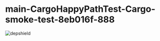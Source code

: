 # main-CargoHappyPathTest-Cargo-smoke-test-8eb016f-888

![depshield](https://ci.dev.depshield.sonatype.org/badges/depshield-ci/main-CargoHappyPathTest-Cargo-smoke-test-8eb016f-888/depshield.svg)